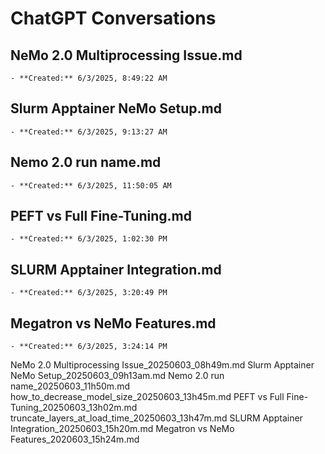 # ChatGPT Conversations

## NeMo 2.0 Multiprocessing Issue.md
    - **Created:** 6/3/2025, 8:49:22 AM

## Slurm Apptainer NeMo Setup.md
    - **Created:** 6/3/2025, 9:13:27 AM

## Nemo 2.0 run name.md
    - **Created:** 6/3/2025, 11:50:05 AM

## PEFT vs Full Fine-Tuning.md
    - **Created:** 6/3/2025, 1:02:30 PM

## SLURM Apptainer Integration.md
    - **Created:** 6/3/2025, 3:20:49 PM

## Megatron vs NeMo Features.md
    - **Created:** 6/3/2025, 3:24:14 PM

NeMo 2.0 Multiprocessing Issue_20250603_08h49m.md
Slurm Apptainer NeMo Setup_20250603_09h13am.md
Nemo 2.0 run name_20250603_11h50m.md
how_to_decrease_model_size_20250603_13h45m.md
PEFT vs Full Fine-Tuning_20250603_13h02m.md
truncate_layers_at_load_time_20250603_13h47m.md
SLURM Apptainer Integration_20250603_15h20m.md
Megatron vs NeMo Features_2020603_15h24m.md
